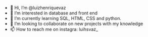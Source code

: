- 👋 Hi, I’m @luizhenriquevaz
- 👀 I’m interested in database and front end
- 🌱 I’m currently learning SQL, HTML, CSS and python.
- 💞️ I’m looking to collaborate on new projects with my knowledge
- 📫 How to reach me on instagra: luihsvaz_

<!---
luizhenriquevaz/luizhenriquevaz is a ✨ special ✨ repository because its `README.md` (this file) appears on your GitHub profile.
You can click the Preview link to take a look at your changes.
--->
